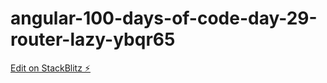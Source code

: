 # angular-100-days-of-code-day-29-router-lazy-ybqr65

[Edit on StackBlitz ⚡️](https://stackblitz.com/edit/angular-100-days-of-code-day-29-router-lazy-ybqr65)